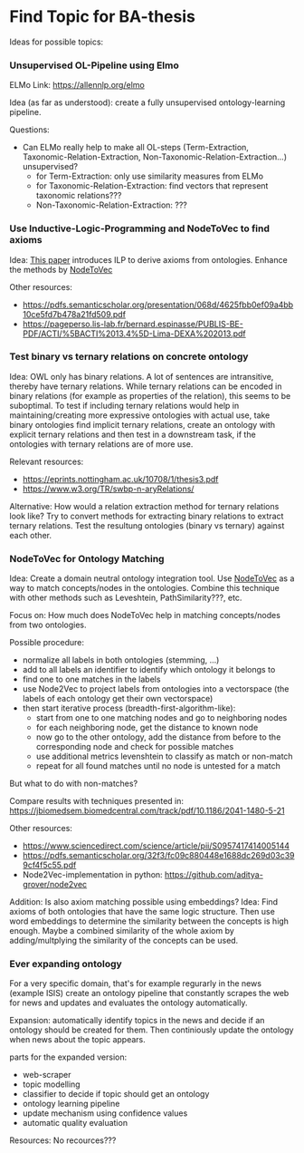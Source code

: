# Find Topic for BA-thesis

Ideas for possible topics:

### Unsupervised OL-Pipeline using Elmo

ELMo Link: https://allennlp.org/elmo

Idea (as far as understood): create a fully unsupervised ontology-learning pipeline. 

Questions:
* Can ELMo really help to make all OL-steps (Term-Extraction, Taxonomic-Relation-Extraction, Non-Taxonomic-Relation-Extraction...) unsupervised?
  * for Term-Extraction: only use similarity measures from ELMo
  * for Taxonomic-Relation-Extraction: find vectors that represent taxonomic relations???
  * Non-Taxonomic-Relation-Extraction: ???

### Use Inductive-Logic-Programming and NodeToVec to find axioms

Idea: [This paper](https://www.cambridge.org/core/services/aop-cambridge-core/content/view/89D6CA2D72EB2A8CE36EB9992C4863D2/S1471068407003195a.pdf/building_rules_on_top_of_ontologies_for_the_semantic_web_with_inductive_logic_programming.pdf) introduces ILP to derive axioms from ontologies. Enhance the methods by [NodeToVec](https://cs.stanford.edu/~jure/pubs/node2vec-kdd16.pdf)

Other resources:
* https://pdfs.semanticscholar.org/presentation/068d/4625fbb0ef09a4bb10ce5fd7b478a21fd509.pdf
* https://pageperso.lis-lab.fr/bernard.espinasse/PUBLIS-BE-PDF/ACTI/%5BACTI%2013.4%5D-Lima-DEXA%202013.pdf

### Test binary vs ternary relations on concrete ontology

Idea: OWL only has binary relations. A lot of sentences are intransitive, thereby have ternary relations. While ternary relations can be encoded in binary relations (for example as properties of the relation), this seems to be suboptimal. To test if including ternary relations would help in maintaining/creating more expressive ontologies with actual use, take binary ontologies find implicit ternary relations, create an ontology with explicit ternary relations and then test in a downstream task, if the ontologies with ternary relations are of more use.

Relevant resources: 
* https://eprints.nottingham.ac.uk/10708/1/thesis3.pdf
* https://www.w3.org/TR/swbp-n-aryRelations/

Alternative: 
How would a relation extraction method for ternary relations look like? Try to convert methods for extracting binary relations to extract ternary relations. Test the resultung ontologies (binary vs ternary) against each other.

### NodeToVec for Ontology Matching

Idea: Create a domain neutral ontology integration tool. Use [NodeToVec](https://cs.stanford.edu/~jure/pubs/node2vec-kdd16.pdf) as a way to match concepts/nodes in the ontologies. Combine this technique with other methods such as Leveshtein, PathSimilarity???, etc. 

Focus on: How much does NodeToVec help in matching concepts/nodes from two ontologies.

Possible procedure: 
* normalize all labels in both ontologies (stemming, ...)
* add to all labels an identifier to identify which ontology it belongs to
* find one to one matches in the labels
* use Node2Vec to project labels from ontologies into a vectorspace (the labels of each ontology get their own vectorspace)
* then start iterative process (breadth-first-algorithm-like):
  * start from one to one matching nodes and go to neighboring nodes
  * for each neighboring node, get the distance to known node
  * now go to the other ontology, add the distance from before to the corresponding node and check for possible matches
  * use additional metrics levenshtein to classify as match or non-match
  * repeat for all found matches until no node is untested for a match
  
But what to do with non-matches?

Compare results with techniques presented in: 
https://jbiomedsem.biomedcentral.com/track/pdf/10.1186/2041-1480-5-21 

Other resources:
* https://www.sciencedirect.com/science/article/pii/S0957417414005144
* https://pdfs.semanticscholar.org/32f3/fc09c880448e1688dc269d03c399cf4f5c55.pdf
* Node2Vec-implementation in python: https://github.com/aditya-grover/node2vec

Addition: Is also axiom matching possible using embeddings?
Idea: Find axioms of both ontologies that have the same logic structure. Then use word embeddings to determine the similarity between the concepts is high enough. Maybe a combined similarity of the whole axiom by adding/multplying the similarity of the concepts can be used.

### Ever expanding ontology

For a very specific domain, that's for example regurarly in the news (example ISIS) create an ontology pipeline that constantly scrapes the web for news and updates and evaluates the ontology automatically. 

Expansion: automatically identify topics in the news and decide if an ontology should be created for them. Then continiously update the ontology when news about the topic appears.

parts for the expanded version:
* web-scraper 
* topic modelling
* classifier to decide if topic should get an ontology
* ontology learning pipeline
* update mechanism using confidence values
* automatic quality evaluation

Resources: No recources???
